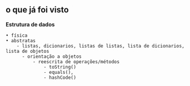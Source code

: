 ## o que já foi visto
**Estrutura de dados**
      
    • física
    • abstratas
        - listas, dicionarios, listas de listas, lista de dicionarios, lista de objetos
          - orientação a objetos
              - reescrita de operações/métodos
                  - toString()
                  - equals(), 
                  - hashCode()
